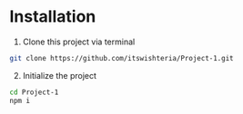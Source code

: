 # Installation 

1. Clone this project via terminal
```bash
git clone https://github.com/itswishteria/Project-1.git
```

2. Initialize the project
```bash
cd Project-1
npm i
```
